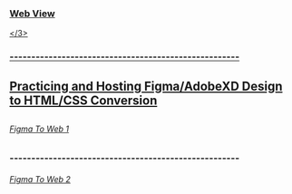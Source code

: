 <a href="https://ch1sty.github.io/practicingUItoWeb/"><h3>Web View</h6></3>
<h3>-----------------------------------------------------</h3>

<h2>Practicing and Hosting Figma/AdobeXD Design to HTML/CSS Conversion<h2>

<a href="https://ch1sty.github.io/practicingUItoWeb/figmaWeb1/"><h6>Figma To Web 1</h6></a>

  <h3>-----------------------------------------------------</h3>

<a href="https://ch1sty.github.io/practicingUItoWeb/honda-cbr/"><h6 >Figma To Web 2</h6></a>
